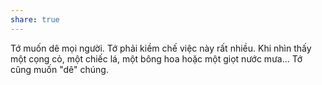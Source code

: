 ```yaml
---
share: true
---
```

Tớ muốn dê mọi người. Tớ phải kiềm chế việc này rất nhiều. Khi nhìn thấy một cọng cỏ, một chiếc lá, một bông hoa hoặc một giọt nước mưa... Tớ cũng muốn "dê" chúng.

